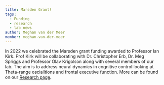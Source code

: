 ```yaml
---
title: Marsden Grant!
tags: 
  - Funding
  - research
  - lab news
author: Meghan van der Meer
member: meghan-van-der-meer
---
```


In 2022 we celebrated the Marsden grant funding awarded to Professor Ian Kirk. Prof Kirk will be collaborating with Dr. Christopher Erb, Dr. Meg Spriggs and Professor Olav Krigolson along with several members of our lab.
The aim is to address neural dynamics in cognitive control looking at Theta-range oscialltions and frontal executive function. More can be found on our [Research page](https://meghanvdmeer.github.io/M.I.N.DLab/research/).


